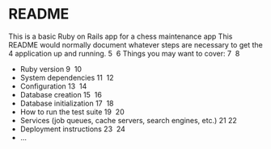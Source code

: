 # README

This is a basic Ruby on Rails app for a chess maintenance app
This README would normally document whatever steps are necessary to get the
4
application up and running.
5
​
6
Things you may want to cover:
7
​
8
* Ruby version
9
​
10
* System dependencies
11
​
12
* Configuration
13
​
14
* Database creation
15
​
16
* Database initialization
17
​
18
* How to run the test suite
19
​
20
* Services (job queues, cache servers, search engines, etc.)
21
​
22
* Deployment instructions
23
​
24
* ...
